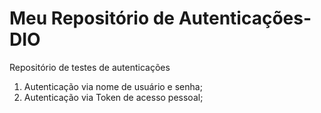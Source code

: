 # Meu Repositório de Autenticações-DIO
Repositório de testes de autenticações

1. Autenticação via nome de usuário e senha;
2. Autenticação via Token de acesso pessoal;
